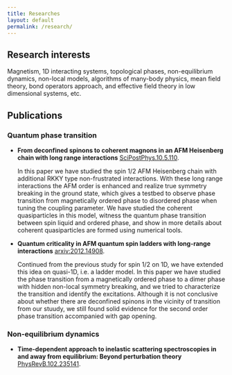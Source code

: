 ```yaml
---
title: Researches
layout: default
permalink: /research/
---
```



## Research interests

 Magnetism, 1D interacting systems, topological phases, non-equilibrium dynamics, non-local models, algorithms of many-body physics, mean field theory, bond operators approach, and effective field theory in low dimensional systems, etc.

## Publications 

### Quantum phase transition

- **From deconfined spinons to coherent magnons in an AFM Heisenberg chain with long range interactions**  [SciPostPhys.10.5.110](https://scipost.org/SciPostPhys.10.5.110).

     In this paper we have studied the spin 1/2 AFM Heisenberg chain with additional RKKY type non-frustrated interactions. With these long range interactions the AFM order is enhanced and realize true symmetry breaking in the ground state, which gives a testbed to observe phase transition from magnetically ordered phase to disordered phase when tuning the coupling parameter. We have studied the coherent quasiparticles in this model, witness the quantum phase transition between spin liquid and ordered phase, and show in more details about coherent quasiparticles are formed using numerical tools.

- **Quantum criticality in AFM quantum spin ladders with long-range interactions** [arxiv:2012.14908](https://arxiv.org/abs/2012.14908).

    Continued from the previous study for spin 1/2 on 1D, we have extended this idea on quasi-1D, i.e. a ladder model. In this paper we have studied the phase transition from a magnetically ordered phase to a dimer phase with hidden non-local symmetry breaking, and we tried to characterize the transition and identify the excitations. Although it is not conclusive about whether there are deconfined spinons in the vicinity of transition from our stuudy, we still found solid evidence for the second order phase transition accompanied with gap opening.


  
### Non-equilibrium dynamics


- **Time-dependent approach to inelastic scattering spectroscopies in and away from equilibrium: Beyond perturbation theory** [PhysRevB.102.235141](https://journals.aps.org/prb/abstract/10.1103/PhysRevB.102.235141).
